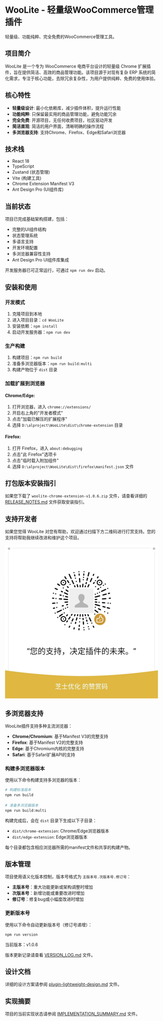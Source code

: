 # WooLite - 轻量级WooCommerce管理插件

轻量级、功能纯粹、完全免费的WooCommerce管理工具。

## 项目简介

WooLite 是一个专为 WooCommerce 电商平台设计的轻量级 Chrome 扩展插件，旨在提供简洁、高效的商品管理功能。该项目源于对现有复杂 ERP 系统的简化需求，专注于核心功能，去除冗余复杂性，为用户提供纯粹、免费的使用体验。

## 核心特性

- **轻量级设计**: 最小化依赖库，减少插件体积，提升运行性能
- **功能纯粹**: 只保留最实用的商品管理功能，避免功能冗余
- **完全免费**: 开源项目，无任何收费项目，社区驱动开发
- **简洁直观**: 简洁的用户界面，清晰明确的操作流程
- **多浏览器支持**: 支持Chrome、Firefox、Edge和Safari浏览器

## 技术栈

- React 18
- TypeScript
- Zustand (状态管理)
- Vite (构建工具)
- Chrome Extension Manifest V3
- Ant Design Pro (UI组件库)

## 当前状态

项目已完成基础架构搭建，包括：
- 完整的UI组件结构
- 状态管理系统
- 多语言支持
- 开发环境配置
- 多浏览器兼容性支持
- Ant Design Pro UI组件库集成

开发服务器已可正常运行，可通过 `npm run dev` 启动。

## 安装和使用

### 开发模式

1. 克隆项目到本地
2. 进入项目目录：`cd WooLite`
3. 安装依赖：`npm install`
4. 启动开发服务器：`npm run dev`

### 生产构建

1. 构建项目：`npm run build`
2. 准备多浏览器版本：`npm run build:multi`
3. 构建产物位于 `dist` 目录

### 加载扩展到浏览器

#### Chrome/Edge:

1. 打开浏览器，进入 `chrome://extensions/`
2. 开启右上角的"开发者模式"
3. 点击"加载已解压的扩展程序"
4. 选择 `D:\alproject\WooLite\dist\chrome-extension` 目录

#### Firefox:

1. 打开 Firefox，进入 `about:debugging`
2. 点击"此 Firefox"选项卡
3. 点击"临时载入附加组件"
4. 选择 `D:\alproject\WooLite\dist\firefox\manifest.json` 文件

## 打包版本安装指引

如果您下载了 `woolite-chrome-extension-v1.0.6.zip` 文件，请查看详细的 [RELEASE_NOTES.md](RELEASE_NOTES.md) 文件获取安装指引。

## 支持开发者

如果您觉得 WooLite 对您有帮助，欢迎通过扫描下方二维码进行打赏支持。您的支持将帮助我继续改进和维护这个项目。

![打赏码](public/images/donation-qrcode.jpg)

## 多浏览器支持

WooLite插件支持多种主流浏览器：

- **Chrome/Chromium**: 基于Manifest V3的完整支持
- **Firefox**: 基于Manifest V2的完整支持
- **Edge**: 基于Chromium内核的完整支持
- **Safari**: 基于Safari扩展API的支持

### 构建多浏览器版本

使用以下命令构建支持多浏览器的版本：

```bash
# 构建标准版本
npm run build

# 准备多浏览器版本
npm run build:multi
```

构建完成后，会在 `dist` 目录下生成以下子目录：
- `dist/chrome-extension`: Chrome/Edge浏览器版本
- `dist/edge-extension`: Edge浏览器版本

每个目录都包含相应浏览器所需的manifest文件和共享的构建产物。

## 版本管理

项目使用语义化版本控制，版本号格式为 `主版本号.次版本号.修订号`：

- **主版本号**：重大功能更新或架构调整时增加
- **次版本号**：新增功能或重要改进时增加
- **修订号**：修复bug或小幅度改进时增加

### 更新版本号

使用以下命令自动更新版本号（修订号递增）：

```bash
npm run version
```

当前版本：v1.0.6

版本更新记录请查看 [VERSION_LOG.md](VERSION_LOG.md) 文件。

## 设计文档

详细的设计方案请参阅 [plugin-lightweight-design.md](plugin-lightweight-design.md) 文件。

## 实现摘要

项目的当前实现状态请参阅 [IMPLEMENTATION_SUMMARY.md](IMPLEMENTATION_SUMMARY.md) 文件。